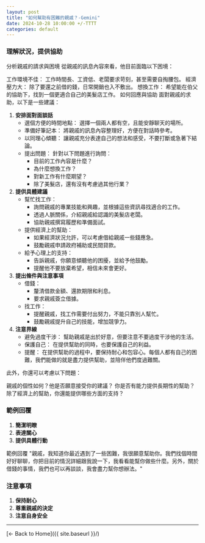 ```yaml
---
layout: post
title: "如何幫助有困難的親戚？-Gemini"
date: 2024-10-28 10:00:00 +/-TTTT
categories: default
---
```


<!-- ## 如何幫助有困難的親戚？Gemini -->

### 理解狀況，提供協助

分析親戚的請求與困境
從親戚的訊息內容來看，他目前面臨以下困境：

工作環境不佳： 工作時間長、工資低、老闆要求苛刻，甚至需要自掏腰包。
經濟壓力大： 除了要還之前借的錢，日常開銷也入不敷出。
想換工作： 希望能在伯父的協助下，找到一個更適合自己的美髮店工作。
如何回應與協助
面對親戚的求助，以下是一些建議：

1. **安排面對面談話**
    * 選個方便的時間地點： 選擇一個兩人都有空，且能安靜聊天的場所。
    * 準備好筆記本： 將親戚的訊息內容整理好，方便在對話時參考。
    * 以同理心傾聽： 讓親戚充分表達自己的想法和感受，不要打斷或急著下結論。
    * 提出問題： 針對以下問題進行詢問：
      * 目前的工作內容是什麼？
      * 為什麼想換工作？
      * 對新工作有什麼期望？
      * 除了美髮店，還有沒有考慮過其他行業？
2. **提供具體建議**
    * 幫忙找工作：
        * 詢問親戚的專業技能和興趣，並根據這些資訊尋找適合的工作。
        * 透過人脈關係，介紹親戚給認識的美髮店老闆。
        * 協助親戚撰寫履歷和準備面試。
    * 提供經濟上的幫助：
        * 如果經濟狀況允許，可以考慮借給親戚一些錢應急。
        * 鼓勵親戚申請政府補助或民間貸款。
    * 給予心理上的支持：
        * 告訴親戚，你願意傾聽他的困擾，並給予他鼓勵。
        * 提醒他不要放棄希望，相信未來會更好。
3. **提出條件與注意事項**
    * 借錢：
        * 釐清借款金額、還款期限和利息。
        * 要求親戚簽立借據。
    * 找工作：
        * 提醒親戚，找工作需要付出努力，不能只靠別人幫忙。
        * 鼓勵親戚提升自己的技能，增加競爭力。
4. **注意界線**
    * 避免過度干涉： 幫助親戚是出於好意，但要注意不要過度干涉他的生活。
    * 保護自己： 在提供幫助的同時，也要保護自己的利益。
    * 提醒： 在提供幫助的過程中，要保持耐心和包容心。每個人都有自己的困難，我們能做的就是盡力提供幫助，並陪伴他們度過難關。

此外，你還可以考慮以下問題：

親戚的個性如何？他是否願意接受你的建議？
你是否有能力提供長期性的幫助？
除了經濟上的幫助，你還能提供哪些方面的支持？

### 範例回覆

1. **簡潔明瞭**
2. **表達關心**
3. **提供具體行動**

範例回覆
"親戚，我知道你最近遇到了一些困難，我很願意幫助你。我們找個時間好好聊聊，你把目前的情況詳細跟我說一下，我看看能幫你做些什麼。另外，關於借錢的事情，我們也可以再談談，我會盡力幫你想辦法。"

### 注意事項

1. **保持耐心**
2. **尊重親戚的決定**
3. **注意自身安全**

---
[← Back to Home]({{ site.baseurl }}/)

